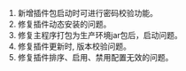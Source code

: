1. 新增插件包启动时可进行密码校验功能。
2. 修复插件动态安装的问题。
3. 修复主程序打包为生产环境jar包后，启动问题。
4. 修复插件更新时, 版本校验问题。
5. 修复插件排序、启用、禁用配置无效的问题。